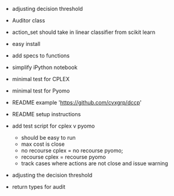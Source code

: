 - adjusting decision threshold
- Auditor class
- action_set should take in linear classifier from scikit learn
- easy install
- add specs to functions
- simplify iPython notebook
- minimal test for CPLEX
- minimal test for Pyomo
- README example 'https://github.com/cvxgrp/dccp'
- README setup instructions
 



- add test script for cplex v pyomo
    - should be easy to run  
    - max cost is close
    - no recourse cplex = no recourse pyomo;
    - recourse cplex = recourse pyomo
    - track cases where actions are not close and issue warning

- adjusting the decision threshold 
- return types for audit

